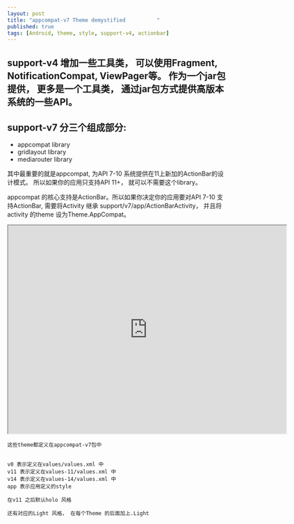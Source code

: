 ```yaml
---
layout: post
title: "appcompat-v7 Theme demystified 			"
published: true
tags: [Android, theme, style, support-v4, actionbar]
---
```



## support-v4 增加一些工具类， 可以使用Fragment, NotificationCompat, ViewPager等。 作为一个jar包提供， 更多是一个工具类， 通过jar包方式提供高版本系统的一些API。

## support-v7 分三个组成部分:

* appcompat library 
* gridlayout library
* mediarouter library

 
其中最重要的就是appcompat, 为API 7-10 系统提供在11上新加的ActionBar的设计模式。 所以如果你的应用只支持API 11+， 就可以不需要这个library。 

appcompat 的核心支持是ActionBar。所以如果你决定你的应用要对API 7-10 支持ActionBar, 需要将Activity 继承 support/v7/app/ActionBarActivity， 并且将activity 的theme 设为Theme.AppCompat。 

<iframe src="https://docs.google.com/file/d/0B0Ljn_Q37N4bY25HcU1rNklUR3M/preview" width="640" height="480"></iframe>



	这些theme都定义在appcompat-v7包中	
		
		
	v0 表示定义在values/values.xml 中	
	v11 表示定义在values-11/values.xml 中	
	v14 表示定义在values-14/values.xml 中	
	app 表示应用定义的style	
		
	在v11 之后默认holo 风格	
		
	还有对应的Light 风格， 在每个Theme 的后面加上.Light	
